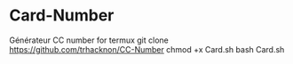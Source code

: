 # Card-Number
Générateur CC number for termux
git clone https://github.com/trhacknon/CC-Number
chmod +x Card.sh
bash Card.sh
